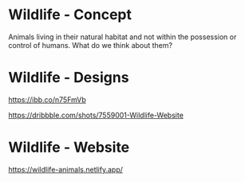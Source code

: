# Wildlife - Concept
Animals living in their natural habitat and not within the possession or control of humans. What do we think about them?

# Wildlife - Designs

https://ibb.co/n75FmVb

https://dribbble.com/shots/7559001-Wildlife-Website

# Wildlife - Website
https://wildlife-animals.netlify.app/
